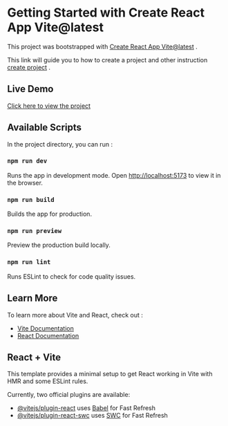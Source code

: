 # Getting Started with Create React App Vite@latest
This project was bootstrapped with [Create React App Vite@latest](https://github.com/vitejs/vite.git) .

This link will guide you to how to create a project and other instruction [create project](https://vite.dev/guide/) .

## Live Demo
[Click here to view the project](https://weather-app-00.vercel.app/)


## Available Scripts
In the project directory, you can run :

### `npm run dev`
Runs the app in development mode.
Open [http://localhost:5173](http://localhost:5173) to view it in the browser.

### `npm run build`
Builds the app for production.

### `npm run preview`
Preview the production build locally.

### `npm run lint`
Runs ESLint to check for code quality issues.

## Learn More
To learn more about Vite and React, check out :
- [Vite Documentation](https://vite.dev/)
- [React Documentation](https://react.dev/)

## React + Vite
This template provides a minimal setup to get React working in Vite with HMR and some ESLint rules.

Currently, two official plugins are available:

- [@vitejs/plugin-react](https://github.com/vitejs/vite-plugin-react/blob/main/packages/plugin-react/README.md) uses [Babel](https://babeljs.io/) for Fast Refresh
- [@vitejs/plugin-react-swc](https://github.com/vitejs/vite-plugin-react-swc) uses [SWC](https://swc.rs/) for Fast Refresh
